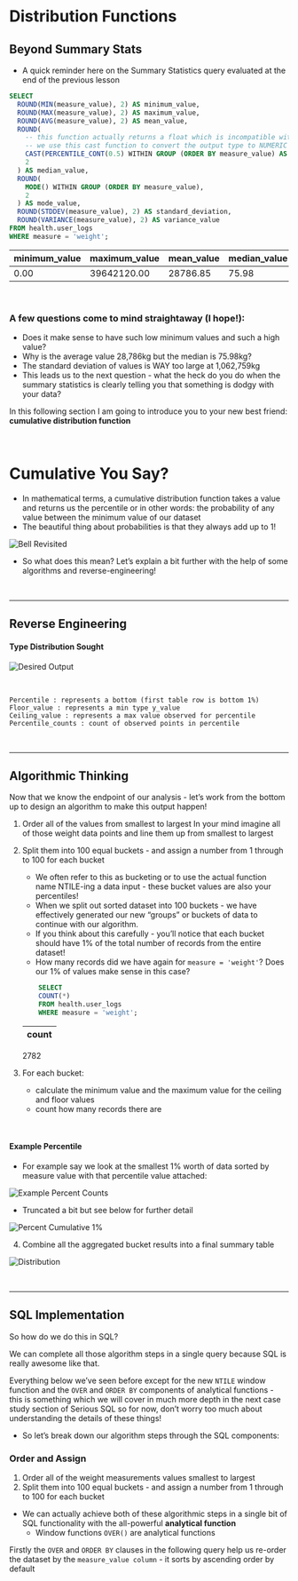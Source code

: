 # Distribution Functions

## Beyond Summary Stats

* A quick reminder here on the Summary Statistics query evaluated at the end of the previous lesson

```sql
SELECT
  ROUND(MIN(measure_value), 2) AS minimum_value,
  ROUND(MAX(measure_value), 2) AS maximum_value,
  ROUND(AVG(measure_value), 2) AS mean_value,
  ROUND(
    -- this function actually returns a float which is incompatible with ROUND!
    -- we use this cast function to convert the output type to NUMERIC
    CAST(PERCENTILE_CONT(0.5) WITHIN GROUP (ORDER BY measure_value) AS NUMERIC),
    2
  ) AS median_value,
  ROUND(
    MODE() WITHIN GROUP (ORDER BY measure_value),
    2
  ) AS mode_value,
  ROUND(STDDEV(measure_value), 2) AS standard_deviation,
  ROUND(VARIANCE(measure_value), 2) AS variance_value
FROM health.user_logs
WHERE measure = 'weight';
```

| minimum_value | maximum_value | mean_value | median_value | mode_value | standard_deviation| variance_value
|---|----|-----|------|-----|-----|----| 
|0.00|39642120.00|28786.85|75.98|68.49|1062759.55|1129457862383.41|

<br>

### A few questions come to mind straightaway (I hope!):
*   Does it make sense to have such low minimum values and such a high value?
*   Why is the average value 28,786kg but the median is 75.98kg?
*   The standard deviation of values is WAY too large at 1,062,759kg
*   This leads us to the next question - what the heck do you do when the summary statistics is clearly telling you that something is dodgy with your data?

In this following section I am going to introduce you to your new best friend:
**cumulative distribution function**

<br>

# Cumulative You Say?
* In mathematical terms, a cumulative distribution function takes a value and returns us the percentile or in other words: the probability of any value between the minimum value of our dataset
* The beautiful thing about probabilities is that they always add up to 1!

![Bell Revisited](Bell_CDF.png "Another Look : CDF Intro")


* So what does this mean? Let’s explain a bit further with the help of some algorithms and reverse-engineering!

<br>

____

## Reverse Engineering

#### Type Distribution Sought 

![Desired Output](RvsEngOutput.png "Details for Eng")

<br>

    Percentile : represents a bottom (first table row is bottom 1%)
    Floor_value : represents a min type y_value
    Ceiling_value : represents a max value observed for percentile
    Percentile_counts : count of observed points in percentile


<br>

___

## Algorithmic Thinking

Now that we know the endpoint of our analysis - let’s work from the bottom up to design an algorithm to make this output happen!

1. Order all of the values from smallest to largest
    In your mind imagine all of those weight data points and line them up from smallest to largest
2. Split them into 100 equal buckets - and assign a number from 1 through to 100 for each bucket
    + We often refer to this as bucketing or to use the actual function name NTILE-ing a data input - these bucket values are also your percentiles!
    + When we split out sorted dataset into 100 buckets - we have effectively generated our new “groups” or buckets of data to continue with our algorithm.
    + If you think about this carefully - you’ll notice that each bucket should have 1% of the total number of records from the entire dataset!
    + How many records did we have again for `measure = 'weight'`? Does our 1% of values make sense in this case?
    ```sql 
        SELECT
        COUNT(*)
        FROM health.user_logs
        WHERE measure = 'weight';
    ```
    |count|
    |----|
    2782

3. For each bucket:
    + calculate the minimum value and the maximum value for the ceiling and floor values
    + count how many records there are

<br>

#### Example Percentile
* For example say we look at the smallest 1% worth of data sorted by measure value with that percentile value attached:

![Example Percent Counts](PercCountEx.png "Sample 1 Percent")

* Truncated a bit but see below for further detail

![Percent Cumulative 1%](PercentCountsTot.png "Total 1 Percent")

4. Combine all the aggregated bucket results into a final summary table

![Distribution](SampBuckDist.png "Bucket 100%")

<br>

___

## SQL Implementation
So how do we do this in SQL?

We can complete all those algorithm steps in a single query because SQL is really awesome like that.

Everything below we’ve seen before except for the new `NTILE` window function and the `OVER` and `ORDER BY` components of analytical functions - this is something which we will cover in much more depth in the next case study section of Serious SQL so for now, don’t worry too much about understanding the details of these things!

* So let’s break down our algorithm steps through the SQL components:

### Order and Assign
1. Order all of the weight measurements values smallest to largest
2. Split them into 100 equal buckets - and assign a number from 1 through to 100 for each bucket

* We can actually achieve both of these algorithmic steps in a single bit of SQL functionality with the all-powerful **analytical function**
    + Window functions `OVER()` are analytical functions

Firstly the `OVER` and `ORDER BY` clauses in the following query help us re-order the dataset by the `measure_value column` - it sorts by ascending order by default


